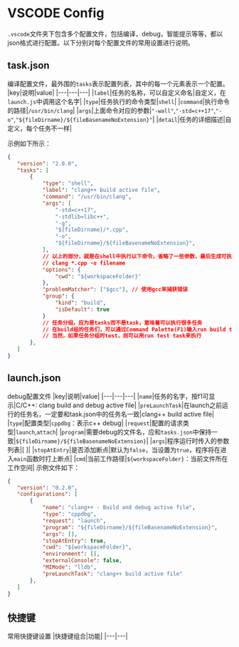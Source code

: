 # VSCODE Config

```.vscode```文件夹下包含多个配置文件，包括编译，debug，智能提示等等，都以json格式进行配置。以下分别对每个配置文件的常用设置进行说明。

## task.json
编译配置文件，最外围的```tasks```表示配置列表，其中的每一个元素表示一个配置。
|key|说明|value|
|---|---|---|
|```label```|任务的名称，可以自定义命名|自定义，在```launch.js```中调用这个名字|
|```type```|任务执行的命令类型|```shell```|
|```command```|执行命令的路径|```/usr/bin/clang```|
|```args```|上面命令对应的参数|```"-wall"```,```"-std=c++17"```,```"-o"```,```"${fileDirname}/${fileBasenameNoExtension}"```|
|```detail```|任务的详细描述|自定义，每个任务不一样|

示例如下所示：
 ```json
{
    "version": "2.0.0",
    "tasks": [
        {
            "type": "shell",
            "label": "clang++ build active file",
            "command": "/usr/bin/clang",
            "args": [
                "-std=c++17",
                "-stdlib=libc++",
                "-g",
                "${fileDirname}/*.cpp",
                "-o",
                "${fileDirname}/${fileBasenameNoExtension}",
            ],
            // 以上的部分，就是在shell中执行以下命令，省略了一些参数，最后生成可执行文件filename
            // clang *.cpp -o filename
            "options": {
                "cwd": "${workspaceFolder}"
            },
            "problemMatcher": ["$gcc"], // 使用gcc来捕获错误
            "group": {
                "kind": "build",
                "isDefault": true
            }
            // 任务分组，应为是tasks而不是task，意味着可以执行很多任务
            // 在build组的任务们，可以通过Command Palette(F1)输入run build task来运行
            // 当然，如果任务分组时test，则可以用run test task来执行
        },
    ]
}
 ```

## launch.json
debug配置文件
|key|说明|value|
|---|---|---|
|```name```|任务的名字，按f1可显示|C/C++: clang build and debug active file|
|```preLaunchTask```|在launch之前运行的任务名，一定要和task.json中的任务名一致|clang++ build active file|
|```type```|配置类型|```cppdbg```：表示c++ debug|
|```request```|配置的请求类型|```launch```,```attach```|
|```program```|需要debug的文件名，应和```tasks.json```中保持一致|```${fileDirname}/${fileBasenameNoExtension}```|
|```args```|程序运行时传入的参数列表|[ ]|
|```stopAtEntry```|是否添加断点|默认为```false```，当设置为```true```，程序将在进入```main```函数时打上断点|
|```cmd```|当前工作路径|```${workspaceFolder}```：当前文件所在工作空间|
示例文件如下：
 ```json
 {
    "version": "0.2.0",
    "configurations": [
        {
            "name": "clang++ - Build and debug active file",
            "type": "cppdbg",
            "request": "launch",
            "program": "${fileDirname}/${fileBasenameNoExtension}",
            "args": [],
            "stopAtEntry": true,
            "cwd": "${workspaceFolder}",
            "environment": [],
            "externalConsole": false,
            "MIMode": "lldb",
            "preLaunchTask": "clang++ build active file"
        },
    ]
}
 ```

## 快捷键
常用快捷键设置
|快捷键组合|功能|
|---|---|


